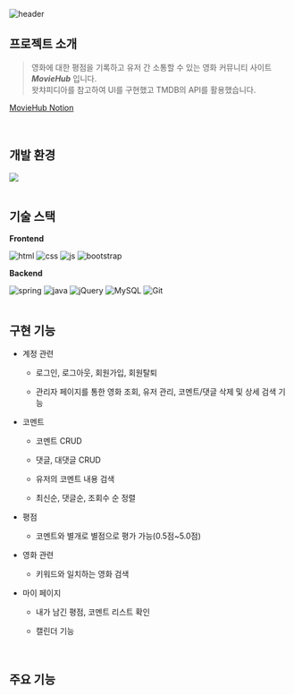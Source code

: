 ![header](https://capsule-render.vercel.app/api?type=rounded&color=gradient&height=200&section=header&text=MovieHub&fontSize=60)

## 프로젝트 소개
> 영화에 대한 평점을 기록하고 유저 간 소통할 수 있는 영화 커뮤니티 사이트 ***MovieHub*** 입니다.  
> 왓챠피디아를 참고하여 UI를 구현했고 TMDB의 API를 활용했습니다.

[MovieHub Notion](https://javanote.notion.site/MovieHub-6ab8cd9ceabb4ab8a7d5f23075efd4a3?pvs=4)  
  
<br/>    

개발 환경
---
![](https://img.shields.io/badge/Windows-0078D6?style=for-the-badge&logo=windows&logoColor=white)  
<br/>    

기술 스택
---
**Frontend**

![html](https://img.shields.io/badge/HTML5-E34F26?style=for-the-badge&logo=html5&logoColor=white
) ![css](https://img.shields.io/badge/CSS3-1572B6?style=for-the-badge&logo=css3&logoColor=white) ![js](https://img.shields.io/badge/JavaScript-F7DF1E?style=for-the-badge&logo=JavaScript&logoColor=white) ![bootstrap](https://img.shields.io/badge/Bootstrap-563D7C?style=for-the-badge&logo=bootstrap&logoColor=white)

**Backend**

![spring](https://img.shields.io/badge/Spring-6DB33F?style=for-the-badge&logo=spring&logoColor=white) ![java](https://img.shields.io/badge/Java-ED8B00?style=for-the-badge&logo=openjdk&logoColor=white) ![jQuery](https://img.shields.io/badge/jQuery-0769AD?style=for-the-badge&logo=jquery&logoColor=white)
![MySQL](https://img.shields.io/badge/MySQL-00000F?style=for-the-badge&logo=mysql&logoColor=white) ![Git](https://img.shields.io/badge/GIT-E44C30?style=for-the-badge&logo=git&logoColor=white
)
<br/><br/> 

## 구현 기능
- 계정 관련
     - 로그인, 로그아웃, 회원가입, 회원탈퇴
  
     - 관리자 페이지를 통한 영화 조회, 유저 관리, 코멘트/댓글 삭제 및 상세 검색 기능
  
- 코멘트
     - 코멘트 CRUD
  
     - 댓글, 대댓글 CRUD
  
     - 유저의 코멘트 내용 검색
  
     - 최신순, 댓글순, 조회수 순 정렬
  
- 평점
     - 코멘트와 별개로 별점으로 평가 가능(0.5점~5.0점)
  
- 영화 관련
     - 키워드와 일치하는 영화 검색
  
- 마이 페이지
     - 내가 남긴 평점, 코멘트 리스트 확인
  
     - 캘린더 기능
<br/>

## 주요 기능

